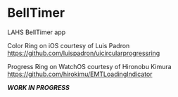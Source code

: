# BellTimer
LAHS BellTimer app 

Color Ring on iOS courtesy of Luis Padron
https://github.com/luispadron/uicircularprogressring

Progress Ring on WatchOS courtesy of Hironobu Kimura
https://github.com/hirokimu/EMTLoadingIndicator

***WORK IN PROGRESS*** 
